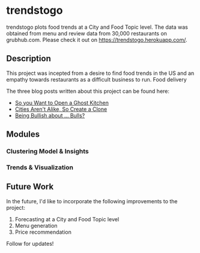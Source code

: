 # trendstogo
trendstogo plots food trends at a City and Food Topic level. The data was obtained from menu and review data from 30,000 restaurants on grubhub.com. Please check it out on https://trendstogo.herokuapp.com/.

## Description
This project was incepted from a desire to find food trends in the US and an empathy towards restaurants as a difficult business to run. Food delivery 

The three blog posts written about this project can be found here:
- [So you Want to Open a Ghost Kitchen](https://www.paulynnyu.com/trendstogo1)
- [Cities Aren't Alike, So Create a Clone](https://www.paulynnyu.com/trendstogo2/)
- [Being Bullish about ... Bulls?](https://www.paulynnyu.com/trendstogo3/)

## Modules
### Clustering Model & Insights

### Trends & Visualization


## Future Work
In the future, I'd like to incorporate the following improvements to the project: 
1. Forecasting at a City and Food Topic level
1. Menu generation
1. Price recommendation

Follow for updates! 
